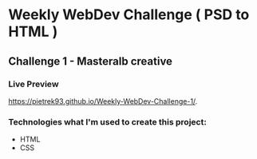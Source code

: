 # Weekly WebDev Challenge ( PSD to HTML )
## Challenge 1 - Masteralb creative

### Live Preview
https://pietrek93.github.io/Weekly-WebDev-Challenge-1/.

### Technologies what I'm used to create this project:
* HTML
* CSS
